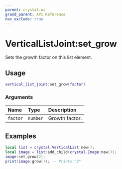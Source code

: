 ```yaml
---
parent: crystal.ui
grand_parent: API Reference
nav_exclude: true
---
```


# VerticalListJoint:set_grow

Sets the growth factor on this list element.

## Usage

```lua
vertical_list_joint:set_grow(factor)
```

### Arguments

| Name     | Type     | Description    |
| :------- | :------- | :------------- |
| `factor` | `number` | Growth factor. |

## Examples

```lua
local list = crystal.VerticalList:new();
local image = list:add_child(crystal.Image:new());
image:set_grow(2);
print(image:grow()); -- Prints "2"
```
